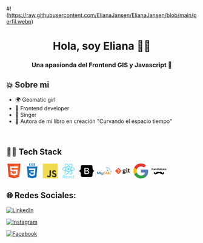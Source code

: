 #!(https://raw.githubusercontent.com/ElianaJansen/ElianaJansen/blob/main/perfil.webp) 
<div align="center">
<h1 align="center">Hola, soy Eliana</a> 🙋‍♀️ </h1>
  <h3 align="center">Una apasionda del Frontend GIS y Javascript 💛 </h3>
</div>

## 💥 Sobre mi

- 🌍 Geomatic girl
- 📲 Frontend developer
- 🎤 Singer
- 📗 Autora de mi libro en creación "Curvando el espacio tiempo"

<br>

##  👩‍💻 Tech Stack 

 <div align="left">
    <div>
        <img src="https://github.com/devicons/devicon/blob/master/icons/html5/html5-original.svg" title="HTML5" alt="HTML" width="40" height="40"/>&nbsp;
        <img src="https://github.com/devicons/devicon/blob/master/icons/css3/css3-plain-wordmark.svg"  title="CSS3" alt="CSS" width="40" height="40"/>&nbsp;
        <img src="https://github.com/devicons/devicon/blob/master/icons/javascript/javascript-original.svg" title="JavaScript" alt="JavaScript" width="40" height="40"/>&nbsp;
        <img src="https://github.com/devicons/devicon/blob/master/icons/react/react-original-wordmark.svg" title="React" alt="React" width="40" height="40"/>&nbsp;
        <img src="https://github.com/devicons/devicon/blob/master/icons/bootstrap/bootstrap-plain.svg" title="Bootstrap" alt="Bootstrap" width="40" height="40"/>&nbsp;
        <img src="https://github.com/devicons/devicon/blob/master/icons/mysql/mysql-original-wordmark.svg" title="MySQL"  alt="MySQL" width="40" height="40"/>&nbsp;
        <img src="https://github.com/devicons/devicon/blob/master/icons/git/git-original-wordmark.svg" title="Git" **alt="Git" width="40" height="40"/>&nbsp;
        <img src="https://github.com/devicons/devicon/blob/master/icons/google/google-original.svg" title="google" **alt="google" width="40" height="40"/>&nbsp;
       <img src="https://github.com/devicons/devicon/blob/master/icons/handlebars/handlebars-original-wordmark.svg" title="handlebars" **alt="handlebars" width="40" height="40"/>&nbsp;
      </div>
</div>

## 🌐 Redes Sociales:
[![LinkedIn](https://img.shields.io/badge/LinkedIn-blue.svg?logo=linkedin&logoColor=white)](https://www.linkedin.com/in/eliana-rios/)

[![Instagram](https://img.shields.io/badge/Instagram-8A2BE2.svg?logo=instagram&logoColor=white)](https://www.instagram.com/eliana._jansen/)

[![Facebook](https://img.shields.io/badge/Facebook-0866ff.svg?logo=facebook&logoColor=white)](https://www.facebook.com/profile.php?id=100092082785701&locale=es_LA)


